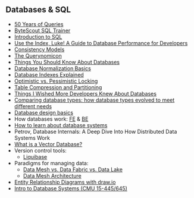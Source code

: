 ## Databases & SQL

- [50 Years of Queries](https://cacm.acm.org/research/50-years-of-queries/)
- [ByteScout SQL Trainer](https://app.bytescout.com/sql-trainer/index.html)
- [Introduction to SQL](https://sqlbolt.com/)
- [Use the Index, Luke! A Guide to Database Performance for Developers](https://use-the-index-luke.com/)
- [Consistency Models](https://jepsen.io/consistency)
- [The Querynomicon](https://gvwilson.github.io/sql-tutorial/)
- [Things You Should Know About Databases](https://architecturenotes.co/things-you-should-know-about-databases/)
- [Database Normalization Basics](https://www.lifewire.com/database-normalization-basics-1019735)
- [Database Indexes Explained](https://www.essentialsql.com/what-is-a-database-index/)
- [Optimistic vs. Pessimistic Locking](https://vladmihalcea.com/optimistic-vs-pessimistic-locking/)
- [Table Compression and Partitioning](https://docs.oracle.com/en/database/oracle/oracle-database/21/vldbg/partition-table-compression.html#GUID-F26AFD78-DC1D-4E6B-9B37-375C59FD1787)
- [Things I Wished More Developers Knew About Databases](https://rakyll.medium.com/things-i-wished-more-developers-knew-about-databases-2d0178464f78)
- [Comparing database types: how database types evolved to meet different needs](https://www.prisma.io/dataguide/intro/comparing-database-types)
- [Database design basics](https://support.microsoft.com/office/database-design-basics-eb2159cf-1e30-401a-8084-bd4f9c9ca1f5)
- How databases work: [FE](https://madushandhanushka.wordpress.com/2019/03/26/how-database-works-frontend-architecture/) & [BE](https://madushandhanushka.wordpress.com/2019/03/26/how-database-works-backend-architecture/)
- [How to learn about database systems](https://blog.bradfieldcs.com/how-to-learn-about-database-systems-40c7432f471d#.5rjlp4fqq)
- Petrov, Database Internals: A Deep Dive Into How Distributed Data Systems Work
- [What is a Vector Database?](https://www.pinecone.io/learn/vector-database/)
- Version control tools:
    - [Liquibase](https://liquibase.org/get-started/quickstart)
- Paradigms for managing data:
  - [Data Mesh vs. Data Fabric vs. Data Lake](https://www.zuar.com/blog/data-mesh-vs-data-fabric-vs-data-lake/)
  - [Data Mesh Architecture](https://www.datamesh-architecture.com/)
- [Entity Relationship Diagrams with draw.io](https://drawio-app.com/blog/entity-relationship-diagrams-with-draw-io/)
- [Intro to Database Systems (CMU 15-445/645)](https://15445.courses.cs.cmu.edu/fall2024/)
